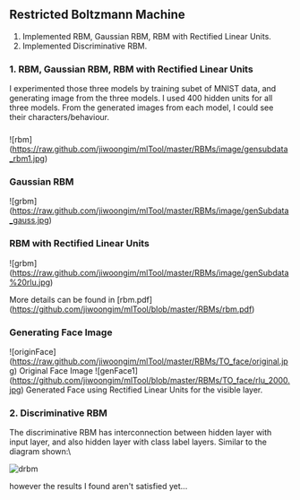 ## Restricted Boltzmann Machine

1. Implemented RBM, Gaussian RBM, RBM with Rectified Linear Units.
2. Implemented Discriminative RBM.

### 1. RBM, Gaussian RBM, RBM with Rectified Linear Units
I experimented those three models by training subet of MNIST data, and generating image from
the three models.
I used 400 hidden units for all three models. From the generated images
from each model, I could see their characters/behaviour.

### 
![rbm] (https://raw.github.com/jiwoongim/mlTool/master/RBMs/image/gensubdata_rbm1.jpg)
### Gaussian RBM
![grbm] (https://raw.github.com/jiwoongim/mlTool/master/RBMs/image/genSubdata_gauss.jpg)
### RBM with Rectified Linear Units
![grbm] (https://raw.github.com/jiwoongim/mlTool/master/RBMs/image/genSubdata%20rlu.jpg)

More details can be found in [rbm.pdf] (https://github.com/jiwoongim/mlTool/blob/master/RBMs/rbm.pdf)



### Generating Face Image
![originFace] (https://raw.github.com/jiwoongim/mlTool/master/RBMs/TO_face/original.jpg)
Original Face Image
![genFace1] (https://github.com/jiwoongim/mlTool/blob/master/RBMs/TO_face/rlu_2000.jpg)
Generated Face using Rectified Linear Units for the visible layer.



### 2. Discriminative RBM

The discriminative RBM has interconnection between hidden layer with input layer, and also hidden layer with class label 
layers. Similar to the diagram shown:\\

![drbm](https://raw.github.com/jiwoongim/mlTool/master/RBMs/image/classrbm.jpg)

however the results I found aren't satisfied yet...
